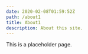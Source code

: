 ```yaml
---
date: 2020-02-08T01:59:52Z
path: /about1
title: About1
description: About this site.
---
```


This is a placeholder page.